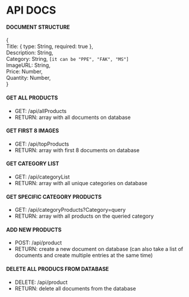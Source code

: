 # API DOCS

#### DOCUMENT STRUCTURE

{\
 Title: { type: String, required: true },\
 Description: String,\
 Category: String, `[it can be "PPE", "FAK", "MS"]`\
 ImageURL: String,\
 Price: Number,\
 Quantity: Number,\
}

#### GET ALL PRODUCTS

- GET: /api/allProducts
- RETURN: array with all documents on database

#### GET FIRST 8 IMAGES

- GET: /api/topProducts
- RETURN: array with first 8 documents on database

#### GET CATEGORY LIST

- GET: /api/categoryList
- RETURN: array with all unique categories on database

#### GET SPECIFIC CATEGORY PRODUCTS

- GET: /api/categoryProducts?Category=query
- RETURN: array with all products on the queried category

#### ADD NEW PRODUCTS

- POST: /api/product
- RETURN: create a new document on database (can also take a list of documents and create multiple entries at the same time)

#### DELETE ALL PRODUCS FROM DATABASE

- DELETE: /api/product
- RETURN: delete all documents from the database
